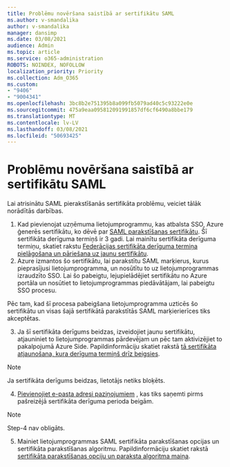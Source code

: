 ```yaml
---
title: Problēmu novēršana saistībā ar sertifikātu SAML
ms.author: v-smandalika
author: v-smandalika
manager: dansimp
ms.date: 03/08/2021
audience: Admin
ms.topic: article
ms.service: o365-administration
ROBOTS: NOINDEX, NOFOLLOW
localization_priority: Priority
ms.collection: Adm_O365
ms.custom:
- "9406"
- "9004341"
ms.openlocfilehash: 3bc8b2e751395b8a099fb5079ad40c5c93222e0e
ms.sourcegitcommit: 475a9eaa095812091991857df6cf6490a8bbe179
ms.translationtype: MT
ms.contentlocale: lv-LV
ms.lasthandoff: 03/08/2021
ms.locfileid: "50693425"
---
```

# <a name="troubleshoot-saml-signing-certificate-issues"></a>Problēmu novēršana saistībā ar sertifikātu SAML

Lai atrisinātu SAML pierakstīšanās sertifikāta problēmu, veiciet tālāk norādītās darbības.

1. Kad pievienojat uzņēmuma lietojumprogrammu, kas atbalsta SSO, Azure ģenerēs sertifikātu, ko dēvē par [SAML parakstīšanas sertifikātu](https://docs.microsoft.com/azure/active-directory/manage-apps/manage-certificates-for-federated-single-sign-on#auto-generated-certificate-for-gallery-and-non-gallery-applications). Šī sertifikāta derīguma termiņš ir 3 gadi. Lai mainītu sertifikāta derīguma termiņu, skatiet rakstu [Federācijas sertifikāta derīguma termiņa pielāgošana un pāriešana uz jaunu sertifikātu](https://docs.microsoft.com/azure/active-directory/manage-apps/manage-certificates-for-federated-single-sign-on#customize-the-expiration-date-for-your-federation-certificate-and-roll-it-over-to-a-new-certificate).
2. Azure izmantos šo sertifikātu, lai parakstītu SAML marķierus, kurus pieprasījusi lietojumprogramma, un nosūtītu to uz lietojumprogrammas izraudzīto SSO. Lai šo pabeigtu, lejupielādējiet sertifikātu no Azure portāla un nosūtiet to lietojumprogrammas piedāvātājam, lai pabeigtu SSO procesu.

Pēc tam, kad šī procesa pabeigšana lietojumprogramma uzticēs šo sertifikātu un visas šajā sertifikātā parakstītās SAML marķierierīces tiks akceptētas.

3. Ja šī sertifikāta derīgums beidzas, izveidojiet jaunu sertifikātu, atjauniniet to lietojumprogrammas pārdevējam un pēc tam aktivizējiet to pakalpojumā Azure Side. Papildinformāciju skatiet rakstā [tā sertifikāta atjaunošana, kura derīguma termiņš drīz beigsies](https://docs.microsoft.com/azure/active-directory/manage-apps/manage-certificates-for-federated-single-sign-on#renew-a-certificate-that-will-soon-expire).

> [!NOTE]
> Ja sertifikāta derīgums beidzas, lietotājs netiks bloķēts.

4. [Pievienojiet e-pasta adresi paziņojumiem](https://docs.microsoft.com/azure/active-directory/manage-apps/manage-certificates-for-federated-single-sign-on#add-email-notification-addresses-for-certificate-expiration) , kas tiks saņemti pirms pašreizējā sertifikāta derīguma perioda beigām.

> [!NOTE]
> Step-4 nav obligāts.

5. Mainiet lietojumprogrammas SAML sertifikāta parakstīšanas opcijas un sertifikāta parakstīšanas algoritmu. Papildinformāciju skatiet rakstā [sertifikāta parakstīšanas opciju un paraksta algoritma maiņa](https://docs.microsoft.com/azure/active-directory/manage-apps/certificate-signing-options).

